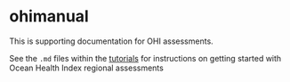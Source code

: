 ohimanual
=========

This is supporting documentation for OHI assessments. 

See the `.md` files within the [tutorials](https://github.com/OHI-Science/ohimanual/tree/master/tutorials) for instructions on getting started with Ocean Health Index regional assessments
